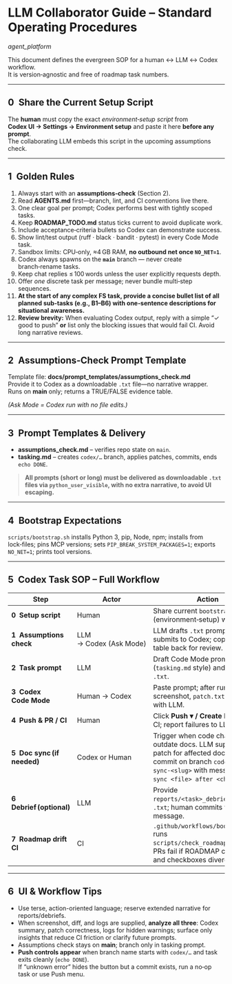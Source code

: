 # LLM Collaborator Guide – Standard Operating Procedures  
*agent_platform*

This document defines the evergreen SOP for a human ↔ LLM ↔ Codex workflow.  
It is version‑agnostic and free of roadmap task numbers.

---

## 0 Share the Current Setup Script

The **human** must copy the exact *environment‑setup script* from  
**Codex UI → Settings → Environment setup** and paste it here **before any prompt**.  
The collaborating LLM embeds this script in the upcoming assumptions check.

---

## 1 Golden Rules

1. Always start with an **assumptions‑check** (Section 2).  
2. Read **AGENTS.md** first—branch, lint, and CI conventions live there.  
3. One clear goal per prompt; Codex performs best with tightly scoped tasks.  
4. Keep **ROADMAP_TODO.md** status ticks current to avoid duplicate work.  
5. Include acceptance‑criteria bullets so Codex can demonstrate success.  
6. Show lint/test output (ruff · black · bandit · pytest) in every Code Mode task.  
7. Sandbox limits: CPU‑only, ≈4 GB RAM, **no outbound net once `NO_NET=1`**.
8. Codex always spawns on the **`main`** branch — never create branch‑rename tasks.  
9. Keep chat replies ≤ 100 words unless the user explicitly requests depth.  
10. Offer *one* discrete task per message; never bundle multi‑step sequences.  
11. **At the start of any complex FS task, provide a concise bullet list of all planned sub‑tasks (e.g., B1–B6) with one‑sentence descriptions for situational awareness.**
12. **Review brevity:** When evaluating Codex output, reply with a simple “✓ good to push” **or** list only the blocking issues that would fail CI. Avoid long narrative reviews.

---

## 2 Assumptions‑Check Prompt Template

Template file: **docs/prompt_templates/assumptions_check.md**  
Provide it to Codex as a downloadable `.txt` file—no narrative wrapper.  
Runs on **main** only; returns a TRUE/FALSE evidence table.

*(Ask Mode = Codex run with no file edits.)*

---

## 3 Prompt Templates & Delivery

* **assumptions_check.md** – verifies repo state on `main`.  
* **tasking.md** – creates `codex/…` branch, applies patches, commits, ends `echo DONE`.

> **All prompts (short or long) must be delivered as downloadable `.txt`
> files via `python_user_visible`, with no extra narrative, to avoid UI escaping.**

---

## 4 Bootstrap Expectations

`scripts/bootstrap.sh` installs Python 3, pip, Node, npm; installs from lock‑files; pins MCP versions; sets `PIP_BREAK_SYSTEM_PACKAGES=1`; exports `NO_NET=1`; prints tool versions.

---

## 5 Codex Task SOP – Full Workflow

| Step | Actor | Action |
|------|-------|--------|
| **0 Setup script** | Human | Share current `bootstrap.sh` (environment‑setup) with LLM. |
| **1 Assumptions check** | LLM → Codex (Ask Mode) | LLM drafts `.txt` prompt → human submits to Codex; copy result table back for review. |
| **2 Task prompt** | LLM | Draft Code Mode prompt (`tasking.md` style) and save as `.txt`. |
| **3 Codex Code Mode** | Human → Codex | Paste prompt; after run, share screenshot, `patch.txt`, `logs.txt` with LLM. |
| **4 Push & PR / CI** | Human | Click **Push ▾ / Create PR**; monitor CI; report failures to LLM. |
| **5 Doc sync (if needed)** | Codex or Human | Trigger when code changes outdate docs. LLM supplies `.txt` patch for affected docs only → commit on branch `codex/doc-sync-<slug>` with message `docs: sync <file> after <change>`. |
| **6 Debrief (optional)** | LLM | Provide `reports/<task>_debrief.md` as `.txt`; human commits with given message. |
| **7 Roadmap drift CI** | CI | `.github/workflows/bootstrap.yml` runs `scripts/check_roadmap_sync.py`; PRs fail if ROADMAP comments and checkboxes diverge. |

---

## 6 UI & Workflow Tips

* Use terse, action-oriented language; reserve extended narrative for reports/debriefs.
* When screenshot, diff, and logs are supplied, **analyze all three**: Codex summary, patch correctness, logs for hidden warnings; surface only insights that reduce CI friction or clarify future prompts.
* Assumptions check stays on **main**; branch only in tasking prompt.  
* **Push controls appear** when branch name starts with `codex/…` and task exits cleanly (`echo DONE`).  
  If “unknown error” hides the button but a commit exists, run a no‑op task or use Push menu.
